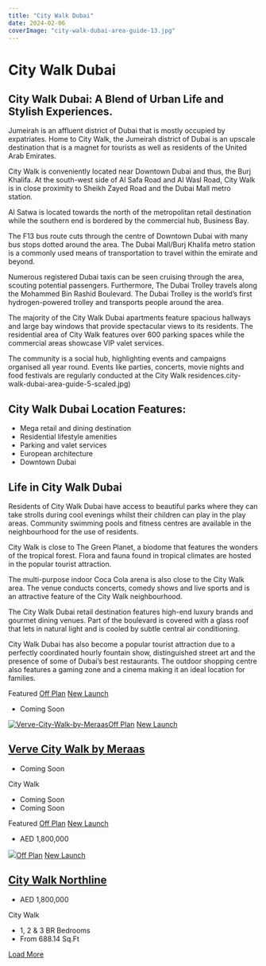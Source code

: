 ```yaml
---
title: "City Walk Dubai"
date: 2024-02-06
coverImage: "city-walk-dubai-area-guide-13.jpg"
---
```


# City Walk Dubai

## City Walk Dubai: A Blend of Urban Life and Stylish Experiences.

Jumeirah is an affluent district of Dubai that is mostly occupied by expatriates. Home to City Walk, the Jumeirah district of Dubai is an upscale destination that is a magnet for tourists as well as residents of the United Arab Emirates. 

City Walk is conveniently located near Downtown Dubai and thus, the Burj Khalifa. At the south-west side of Al Safa Road and Al Wasl Road, City Walk is in close proximity to Sheikh Zayed Road and the Dubai Mall metro station. 

Al Satwa is located towards the north of the metropolitan retail destination while the southern end is bordered by the commercial hub, Business Bay.

The F13 bus route cuts through the centre of Downtown Dubai with many bus stops dotted around the area. The Dubai Mall/Burj Khalifa metro station is a commonly used means of transportation to travel within the emirate and beyond. 

Numerous registered Dubai taxis can be seen cruising through the area, scouting potential passengers. Furthermore, The Dubai Trolley travels along the Mohammed Bin Rashid Boulevard. The Dubai Trolley is the world’s first hydrogen-powered trolley and transports people around the area.

The majority of the City Walk Dubai apartments feature spacious hallways and large bay windows that provide spectacular views to its residents. The residential area of City Walk features over 600 parking spaces while the commercial areas showcase VIP valet services. 

The community is a social hub, highlighting events and campaigns organised all year round. Events like parties, concerts, movie nights and food festivals are regularly conducted at the City Walk residences.city-walk-dubai-area-guide-5-scaled.jpg)

## City Walk Dubai Location Features:

- Mega retail and dining destination
- Residential lifestyle amenities
- Parking and valet services
- European architecture
- Downtown Dubai

## Life in City Walk Dubai

Residents of City Walk Dubai have access to beautiful parks where they can take strolls during cool evenings whilst their children can play in the play areas. Community swimming pools and fitness centres are available in the neighbourhood for the use of residents. 

City Walk is close to The Green Planet, a biodome that features the wonders of the tropical forest. Flora and fauna found in tropical climates are hosted in the popular tourist attraction. 

The multi-purpose indoor Coca Cola arena is also close to the City Walk area. The venue conducts concerts, comedy shows and live sports and is an attractive feature of the City Walk neighbourhood.

The City Walk Dubai retail destination features high-end luxury brands and gourmet dining venues. Part of the boulevard is covered with a glass roof that lets in natural light and is cooled by subtle central air conditioning. 

City Walk Dubai has also become a popular tourist attraction due to a perfectly coordinated hourly fountain show, distinguished street art and the presence of some of Dubai’s best restaurants. The outdoor shopping centre also features a gaming zone and a cinema making it an ideal location for families.

Featured [Off Plan](https://sevenluxuryrealestate.com/status/off-plan/) [New Launch](https://sevenluxuryrealestate.com/label/new-launch/)

- Coming Soon

 [![Verve-City-Walk-by-Meraas](images/001-592x444.webp)](https://sevenluxuryrealestate.com/dubai-property/verve-city-walk-by-meraas/)[Off Plan](https://sevenluxuryrealestate.com/status/off-plan/) [New Launch](https://sevenluxuryrealestate.com/label/new-launch/)

## [Verve City Walk by Meraas](https://sevenluxuryrealestate.com/dubai-property/verve-city-walk-by-meraas/)

- Coming Soon

City Walk

- Coming Soon
- Coming Soon

Featured [Off Plan](https://sevenluxuryrealestate.com/status/off-plan/) [New Launch](https://sevenluxuryrealestate.com/label/new-launch/)

- AED 1,800,000

 [![](images/002-4-592x444.webp)](https://sevenluxuryrealestate.com/dubai-property/city-walk-northline/)[Off Plan](https://sevenluxuryrealestate.com/status/off-plan/) [New Launch](https://sevenluxuryrealestate.com/label/new-launch/)

## [City Walk Northline](https://sevenluxuryrealestate.com/dubai-property/city-walk-northline/)

- AED 1,800,000

City Walk

- 1, 2 & 3 BR Bedrooms
- From 688.14 Sq.Ft

[Load More](#)

